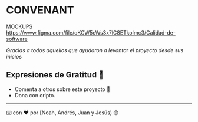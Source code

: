 # CONVENANT

MOCKUPS https://www.figma.com/file/oKCW5cWs3x7lC8ETkoImc3/Calidad-de-software



_Gracias a todos aquellos que ayudaron a levantar el proyecto desde sus inicios_


## Expresiones de Gratitud 🎁

* Comenta a otros sobre este proyecto 📢
* Dona con cripto.
---
⌨️ con ❤️ por [Noah, Andrés, Juan y Jesús) 😊
